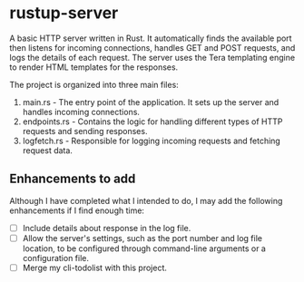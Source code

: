 # rustup-server

A basic HTTP server written in Rust. It automatically finds the available port then listens for incoming connections, handles GET and POST requests, and logs the details of each request. The server uses the Tera templating engine to render HTML templates for the responses.

The project is organized into three main files:

1. main.rs - The entry point of the application. It sets up the server and handles incoming connections.
2. endpoints.rs - Contains the logic for handling different types of HTTP requests and sending responses.
3. logfetch.rs - Responsible for logging incoming requests and fetching request data.

## Enhancements to add

Although I have completed what I intended to do, I may add the following enhancements if I find enough time:

- [ ] Include details about response in the log file.
- [ ] Allow the server's settings, such as the port number and log file location, to be configured through command-line arguments or a configuration file.
- [ ] Merge my cli-todolist with this project.
